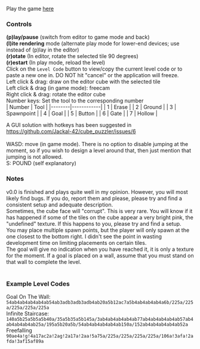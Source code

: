 Play the game [here](https://jackal-42.github.io/cube_puzzler/)

### Controls

**(p)lay/pause** (switch from editor to game mode and back)<br>
**(l)ite rendering** mode (alternate play mode for lower-end devices; use instead of (p)lay in the editor)<br>
**(r)otate** (In editor, rotate the selected tile 90 degrees)<br>
**(r)estart** (In play mode, reload the level)<br>
Click on the `Level Code` button to view/copy the current level code or to paste a new one in. DO NOT hit "cancel" or the application will freeze.
<br>
Left click & drag: draw on the editor cube with the selected tile<br>
Left click & drag (in game mode): freecam<br>
Right click & drag: rotate the editor cube<br>
Number keys: Set the tool to the corresponding number<br>
| Number | Tool       |
|--------|------------|
| 1      | Erase      |
| 2      | Ground     |
| 3      | Spawnpoint |
| 4      | Goal       |
| 5      | Button     |
| 6      | Gate       |
| 7      | Hollow     |

A GUI solution with hotkeys has been suggested in https://github.com/Jackal-42/cube_puzzler/issues/6 <br>
<br>
WASD: move (in game mode). There is no option to disable jumping at the moment, so if you wish to design a level around that, then just mention that jumping is not allowed.<br>
S: POUND (self explanatory)
<br>
### Notes
v0.0 is finished and plays quite well in my opinion. However, you will most likely find bugs. If you do, report them and please, please try and find a consistent setup and adequate description.<br>
Sometimes, the cube face will "corrupt". This is very rare. You will know if it has happened if some of the tiles on the cube appear a very bright pink, the "undefined" texture. If this happens to you, please try and find a setup.<br>
You may place multiple spawn points, but the player will only spawn at the one closest to the bottom right. I didn't see the point in wasting development time on limiting placements on certain tiles.<br>
The goal will give no indication when you have reached it, it is only a texture for the moment. If a goal is placed on a wall, assume that you must stand on that wall to complete the level.<br>
<br>
### Example Level Codes
Goal On The Wall:<br> ```54ab4ab4ab4ab4ab54ab3adb3adb3adb4ab20a5b12ac7a5b4ab4ab4ab4a6b/225a/225a/225a/225a/225a```<br>
Infinite Staircase:<br> ```140a5b25a5b5a5b40a/35a5b35a5b145a/3ab4ab4ab4ab4ab77ab4ab4ab4ab4ab57ab4ab4ab4ab4ab25a/195a5b20a5b/54ab4ab4ab4ab4ab150a/152ab4ab4ab4ab4ab52a```<br>
Freefalling <br> `90ae4a!g!4a17ac2a!2ag!2a17a!2aa!5a75a/225a/225a/225a/225a/106a!3afa!2afda!3af15af89a` <br>
